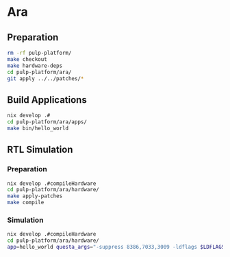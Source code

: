 # Ara

## Preparation

```bash
rm -rf pulp-platform/
make checkout
make hardware-deps
cd pulp-platform/ara/
git apply ../../patches/*
```

## Build Applications

```bash
nix develop .#
cd pulp-platform/ara/apps/
make bin/hello_world
```

## RTL Simulation

### Preparation

```bash
nix develop .#compileHardware
cd pulp-platform/ara/hardware/
make apply-patches
make compile
```

### Simulation

```bash
nix develop .#compileHardware
cd pulp-platform/ara/hardware/
app=hello_world questa_args="-suppress 8386,7033,3009 -ldflags $LDFLAGS" make simc
```
